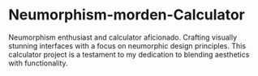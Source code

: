 # Neumorphism-morden-Calculator
Neumorphism enthusiast and calculator aficionado. Crafting visually stunning interfaces with a focus on neumorphic design principles. This calculator project is a testament to my dedication to blending aesthetics with functionality. 
